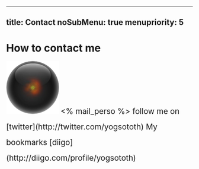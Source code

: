 ----- 
title: Contact
noSubMenu: true
menupriority: 5
-----
# How to contact me

<img src="/Scratch/img/about/avatar.png" alt="Avatar" class="left"/>

<span style="font-size: 1.5em; line-height: 2em">
  <% mail_perso %>  
  follow me on [twitter](http://twitter.com/yogsototh)  
  My bookmarks [diigo](http://diigo.com/profile/yogsototh)  
</span>
  <div class="flush"></div>

